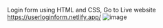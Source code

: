 Login form using HTML and CSS,
Go to Live website https://userloginform.netlify.app/
![image](https://user-images.githubusercontent.com/32158978/118494390-b99f9c80-b73f-11eb-9149-081948df6f9b.png)

